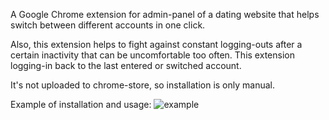A Google Chrome extension for admin-panel of a dating website that helps switch between different
accounts in one click.

Also, this extension helps to fight against constant logging-outs after a certain inactivity that
can be uncomfortable too often. This extension logging-in back to the last entered or switched
account.

It's not uploaded to chrome-store, so installation is only manual.

Example of installation and usage:
![example](https://github.com/made-by-curiosity/lazy_charming/blob/main/assets/presentation.gif)
